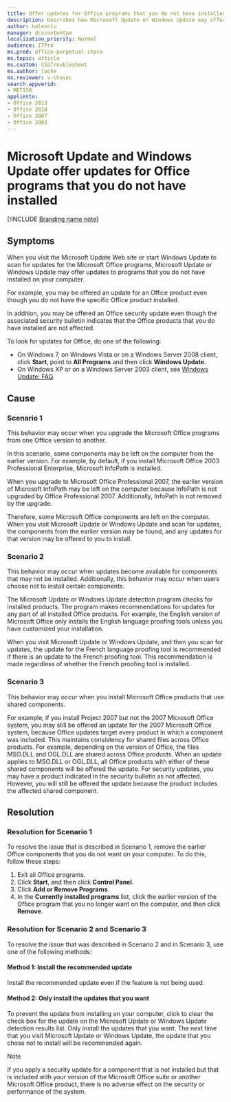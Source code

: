 ```yaml
---
title: Offer updates for Office programs that you do not have installed
description: Describes how Microsoft Update or Windows Update may offer updates to programs that you do not have installed on your computer. We provide steps to resolve this issue.
author: helenclu
manager: dcscontentpm
localization_priority: Normal
audience: ITPro
ms.prod: office-perpetual-itpro
ms.topic: article
ms.custom: CSSTroubleshoot
ms.author: luche
ms.reviewer: v-chasec
search.appverid: 
- MET150
appliesto:
- Office 2013
- Office 2010
- Office 2007
- Office 2003
---
```


# Microsoft Update and Windows Update offer updates for Office programs that you do not have installed

[!INCLUDE [Branding name note](../../../includes/branding-name-note.md)]

## Symptoms

When you visit the Microsoft Update Web site or start Windows Update to scan for updates for the Microsoft Office programs, Microsoft Update or Windows Update may offer updates to programs that you do not have installed on your computer.

For example, you may be offered an update for an Office product even though you do not have the specific Office product installed. 

In addition, you may be offered an Office security update even though the associated security bulletin indicates that the Office products that you do have installed are not affected.

To look for updates for Office, do one of the following: 

- On Windows 7, on Windows Vista or on a Windows Server 2008 client, click **Start**, point to **All Programs** and then click **Windows Update**.   
- On Windows XP or on a Windows Server 2003 client, see [Windows Update: FAQ](https://update.microsoft.com/microsoftupdate/v6/default.aspx).   

## Cause

### Scenario 1

This behavior may occur when you upgrade the Microsoft Office programs from one Office version to another. 

In this scenario, some components may be left on the computer from the earlier version. For example, by default, if you install Microsoft Office 2003 Professional Enterprise, Microsoft InfoPath is installed. 

When you upgrade to Microsoft Office Professional 2007, the earlier version of Microsoft InfoPath may be left on the computer because InfoPath is not upgraded by Office Professional 2007. Additionally, InfoPath is not removed by the upgrade.

Therefore, some Microsoft Office components are left on the computer. When you visit Microsoft Update or Windows Update and scan for updates, the components from the earlier version may be found, and any updates for that version may be offered to you to install.

### Scenario 2

This behavior may occur when updates become available for components that may not be installed. Additionally, this behavior may occur when users choose not to install certain components.

The Microsoft Update or Windows Update detection program checks for installed products. The program makes recommendations for updates for any part of all installed Office products. For example, the English version of Microsoft Office only installs the English language proofing tools unless you have customized your installation.

When you visit Microsoft Update or Windows Update, and then you scan for updates, the update for the French language proofing tool is recommended if there is an update to the French proofing tool. This recommendation is made regardless of whether the French proofing tool is installed.

### Scenario 3

This behavior may occur when you install Microsoft Office products that use shared components.

For example, if you install Project 2007 but not the 2007 Microsoft Office system, you may still be offered an update for the 2007 Microsoft Office system, because Office updates target every product in which a component was included. This maintains consistency for shared files across Office products. For example, depending on the version of Office, the files MSO.DLL and OGL.DLL are shared across Office products. When an update applies to MSO.DLL or OGL.DLL, all Office products with either of these shared components will be offered the update. For security updates, you may have a product indicated in the security bulletin as not affected. However, you will still be offered the update because the product includes the affected shared component.

## Resolution

### Resolution for Scenario 1

To resolve the issue that is described in Scenario 1, remove the earlier Office components that you do not want on your computer. To do this, follow these steps:

1. Exit all Office programs.   
2. Click **Start**, and then click
**Control Panel**.   
3. Click **Add or Remove Programs**.   
4. In the **Currently installed programs** list, click the earlier version of the Office program that you no longer want on the computer, and then click **Remove**.   

### Resolution for Scenario 2 and Scenario 3

To resolve the issue that was described in Scenario 2 and in Scenario 3, use one of the following methods: 

#### Method 1: Install the recommended update

Install the recommended update even if the feature is not being used. 

#### Method 2: Only install the updates that you want

To prevent the update from installing on your computer, click to clear the check box for the update on the Microsoft Update or Windows Update detection results list. Only install the updates that you want. The next time that you visit Microsoft Update or Windows Update, the update that you chose not to install will be recommended again.

> [!NOTE]
> If you apply a security update for a component that is not installed but that is included with your version of the Microsoft Office suite or another Microsoft Office product, there is no adverse effect on the security or performance of the system.
